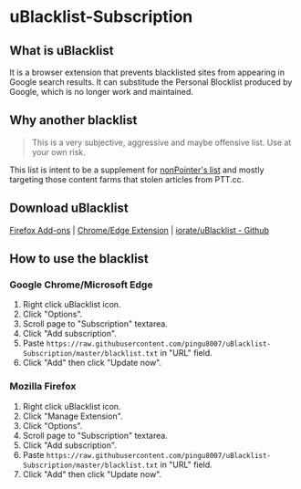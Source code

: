# uBlacklist-Subscription

## What is uBlacklist

It is a browser extension that prevents blacklisted sites from appearing in Google search results. It can substitude the Personal Blocklist produced by Google, which is no longer work and maintained.

## Why another blacklist

> This is a very subjective, aggressive and maybe offensive list. Use at your own risk.

This list is intent to be a supplement for [nonPointer's list] and mostly targeting those content farms that stolen articles from PTT.cc.

[nonPointer's list]: https://github.com/nonPointer/uBlacklist-Subscription

## Download uBlacklist

[Firefox Add-ons](https://addons.mozilla.org/en-US/firefox/addon/ublacklist/) | [Chrome/Edge Extension](https://chrome.google.com/webstore/detail/ublacklist/pncfbmialoiaghdehhbnbhkkgmjanfhe) | [iorate/uBlacklist - Github](https://github.com/iorate/uBlacklist)

## How to use the blacklist

### Google Chrome/Microsoft Edge

1. Right click uBlacklist icon.
2. Click "Options".
3. Scroll page to "Subscription" textarea.
4. Click "Add subscription".
5. Paste `https://raw.githubusercontent.com/pingu8007/uBlacklist-Subscription/master/blacklist.txt` in "URL" field.
6. Click "Add" then click "Update now".

### Mozilla Firefox

1. Right click uBlacklist icon.
2. Click "Manage Extension".
3. Click "Options".
4. Scroll page to "Subscription" textarea.
5. Click "Add subscription".
6. Paste `https://raw.githubusercontent.com/pingu8007/uBlacklist-Subscription/master/blacklist.txt` in "URL" field.
7. Click "Add" then click "Update now".
